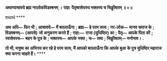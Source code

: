 **अथाप्याश्रावये ब्रह्म नरलोकविडश्बनम् ।** **राज्ञ: पैतृष्वस्रेयस्य भक्तस्य च चिकीॢषतम् ॥ ०॥** 

शब्दार्थ **** 

**अथ अपि—** **फिर भी** **; आश्रावये—** **मैं बतलाऊँगा** **; ब्रह्म—** **हे परम सत्य** **; नर-लोक—** **मानव समाज के** **; विडश्बनम्—** **(आपसे)** **जो अनुकरण करते हैं** **; राज्ञ:—** **राजा (युधिष्ठिर) का** **; पैतृ—** **आपके पिता की** **; स्वस्रेयस्य—** **बहन के पुत्र के** **; भक्तस्य—** **आपके** **भक्त** **; च—** **तथा** **; चिकीॢषतम्—** **मनोभाव।** **.** 

**तो भी, मनुष्य का अभिनय कर रहे हे परम सत्य, मैं आपको बतलाऊँगा कि आपके बुआ** **के पुत्र युधिष्ठिर महाराज क्या करना चाहते हैं।** **** 